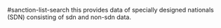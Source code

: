 #sanction-list-search
this provides data of specially designed nationals (SDN) consisting of sdn and non-sdn data.
